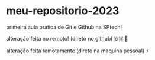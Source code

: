 # meu-repositorio-2023
primeira aula pratica de Git e Github na SPtech!

alteração feita no remoto! (direto no github) 🇧🇷 🥇

alteração feita remotamente (direto na maquina pessoal) :zap: